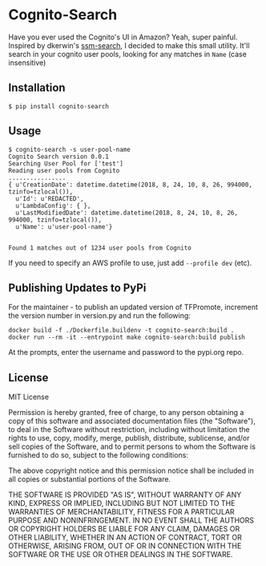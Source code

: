 # Cognito-Search

Have you ever used the Cognito's UI in Amazon? Yeah, super painful. Inspired by dkerwin's [ssm-search](https://github.com/dwkerwin/ssm-search), I decided to make this small utility.
It'll search in your cognito user pools, looking for any matches in `Name` (case insensitive)

## Installation

```shell
$ pip install cognito-search
```

## Usage

```shell
$ cognito-search -s user-pool-name
Cognito Search version 0.0.1
Searching User Pool for ['test']
Reading user pools from Cognito
................
{ u'CreationDate': datetime.datetime(2018, 8, 24, 10, 8, 26, 994000, tzinfo=tzlocal()),
  u'Id': u'REDACTED',
  u'LambdaConfig': { },
  u'LastModifiedDate': datetime.datetime(2018, 8, 24, 10, 8, 26, 994000, tzinfo=tzlocal()),
  u'Name': u'user-pool-name'}


Found 1 matches out of 1234 user pools from Cognito

```

If you need to specify an AWS profile to use, just add `--profile dev` (etc).

## Publishing Updates to PyPi

For the maintainer - to publish an updated version of TFPromote, increment the version number in version.py and run the following:

```shell
docker build -f ./Dockerfile.buildenv -t cognito-search:build .
docker run --rm -it --entrypoint make cognito-search:build publish
```

At the prompts, enter the username and password to the pypi.org repo.

## License

MIT License

Permission is hereby granted, free of charge, to any person obtaining a copy
of this software and associated documentation files (the "Software"), to deal
in the Software without restriction, including without limitation the rights
to use, copy, modify, merge, publish, distribute, sublicense, and/or sell
copies of the Software, and to permit persons to whom the Software is
furnished to do so, subject to the following conditions:

The above copyright notice and this permission notice shall be included in all
copies or substantial portions of the Software.

THE SOFTWARE IS PROVIDED "AS IS", WITHOUT WARRANTY OF ANY KIND, EXPRESS OR
IMPLIED, INCLUDING BUT NOT LIMITED TO THE WARRANTIES OF MERCHANTABILITY,
FITNESS FOR A PARTICULAR PURPOSE AND NONINFRINGEMENT. IN NO EVENT SHALL THE
AUTHORS OR COPYRIGHT HOLDERS BE LIABLE FOR ANY CLAIM, DAMAGES OR OTHER
LIABILITY, WHETHER IN AN ACTION OF CONTRACT, TORT OR OTHERWISE, ARISING FROM,
OUT OF OR IN CONNECTION WITH THE SOFTWARE OR THE USE OR OTHER DEALINGS IN THE
SOFTWARE.
